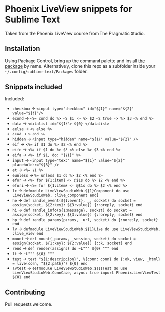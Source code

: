 # Phoenix LiveView snippets for Sublime Text

Taken from the Phoenix LiveView course from The Pragmatic Studio.

## Installation

Using Package Control, bring up the command palette and install [the package](https://packagecontrol.io/packages/Phoenix%20LiveView%20Snippets) by name. Alternatively, clone this repo as a subfolder inside your `~/.config/sublime-text/Packages` folder.

## Snippets included

Included:

- `checkbox` -> `<input type="checkbox" id="${1}" name="${2}" value="${3}"/>`
- `econd` -> ```<%= cond do %>
  <% $1 -> %>
    $2
  <% true -> %>
    $3
<% end %>```
- `data` -> ```<datalist id="${1}">
  ${0}
</datalist>```
- `eelse` -> `<% else %>`
- `eend` -> `% end %>`
- `hidden` -> ```<input type="hidden" name="${1}" value="${2}" />```
- `eif` -> ```<%= if $1 do %>
  $2
<% end %>```
- `eife` -> ```<%= if $1 do %>
  $2
<% else %>
  $3
<% end %>```
- `eifa` -> ```<%= if $1, do: "{$1}" %>```
- `input` -> ```<input type="text" name="${1}" value="${2}"
       placeholder="${3}" />```
- `et` -> ```<%= $1 %>```
- `eunless` -> ```%= unless $1 do %>
  $2
<% end %>```
- `efor` -> ```<%= for ${1:item} <- @$1s do %>
  $2
<% end %>```
- `efori` -> ```<%= for ${1:item} <- @$1s do %>
  $2
<% end %>```
- `lc` -> ```defmodule LiveViewStudioWeb.${1}Component do
  use LiveViewStudioWeb, :live_component
end]```
- `he` -> ```def handle_event(${1:event}, _, socket) do
  socket = assign(socket, ${2:key}: ${3:value})
  {:noreply, socket}
end```
- `hi` -> ```def handle_info(${1:message}, socket) do
  socket = assign(socket, ${2:key}: ${3:value})
  {:noreply, socket}
end```
- `hp` -> ```def handle_params(params, _url, socket) do
  {:noreply, socket}
end```
- `lv` -> ```defmodule LiveViewStudioWeb.${1}Live do
  use LiveViewStudioWeb, :live_view
end```
- `mount` -> ```def mount(_params, _session, socket) do
  socket = assign(socket, ${1:key}: ${2:value})
  {:ok, socket}
end```
- `rend` -> ```def render(assigns) do
  ~L"""
  ${0}
  """
end```
- `lt` -> ```~L"""
${0}
"""```
- `test` -> ```test "${1:description}", %{conn: conn} do
  {:ok, view, _html} = live(conn, "${2:path}")
  ${0}
end```
- `lvtest` -> ```defmodule LiveViewStudioWeb.${1}Test do
  use LiveViewStudioWeb.ConnCase, async: true
  import Phoenix.LiveViewTest
  ${0}
end```

## Contributing

Pull requests welcome.
